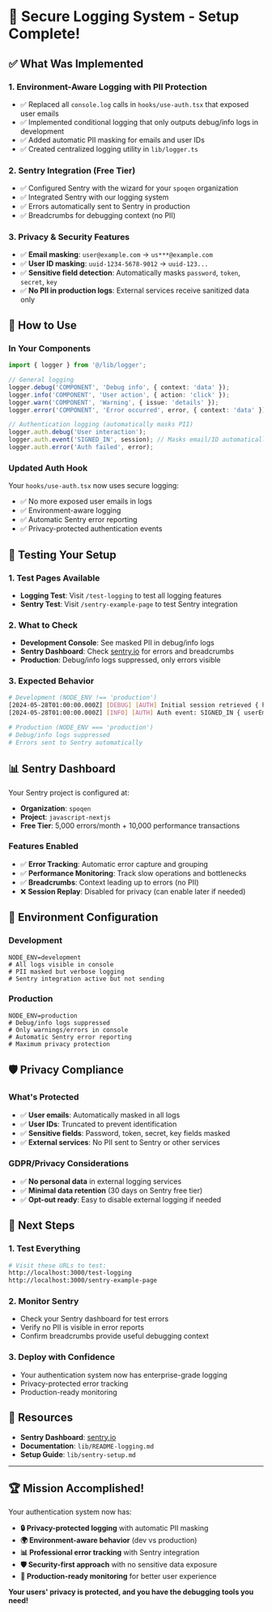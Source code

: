 # 🎉 Secure Logging System - Setup Complete!

## ✅ What Was Implemented

### 1. **Environment-Aware Logging with PII Protection**

- ✅ Replaced all `console.log` calls in `hooks/use-auth.tsx` that exposed user emails
- ✅ Implemented conditional logging that only outputs debug/info logs in development
- ✅ Added automatic PII masking for emails and user IDs
- ✅ Created centralized logging utility in `lib/logger.ts`

### 2. **Sentry Integration (Free Tier)**

- ✅ Configured Sentry with the wizard for your `spoqen` organization
- ✅ Integrated Sentry with our logging system
- ✅ Errors automatically sent to Sentry in production
- ✅ Breadcrumbs for debugging context (no PII)

### 3. **Privacy & Security Features**

- ✅ **Email masking**: `user@example.com` → `us***@example.com`
- ✅ **User ID masking**: `uuid-1234-5678-9012` → `uuid-123...`
- ✅ **Sensitive field detection**: Automatically masks `password`, `token`, `secret`, `key`
- ✅ **No PII in production logs**: External services receive sanitized data only

## 🚀 How to Use

### In Your Components

```typescript
import { logger } from '@/lib/logger';

// General logging
logger.debug('COMPONENT', 'Debug info', { context: 'data' });
logger.info('COMPONENT', 'User action', { action: 'click' });
logger.warn('COMPONENT', 'Warning', { issue: 'details' });
logger.error('COMPONENT', 'Error occurred', error, { context: 'data' });

// Authentication logging (automatically masks PII)
logger.auth.debug('User interaction');
logger.auth.event('SIGNED_IN', session); // Masks email/ID automatically
logger.auth.error('Auth failed', error);
```

### Updated Auth Hook

Your `hooks/use-auth.tsx` now uses secure logging:

- ✅ No more exposed user emails in logs
- ✅ Environment-aware logging
- ✅ Automatic Sentry error reporting
- ✅ Privacy-protected authentication events

## 🧪 Testing Your Setup

### 1. **Test Pages Available**

- **Logging Test**: Visit `/test-logging` to test all logging features
- **Sentry Test**: Visit `/sentry-example-page` to test Sentry integration

### 2. **What to Check**

- **Development Console**: See masked PII in debug/info logs
- **Sentry Dashboard**: Check [sentry.io](https://sentry.io) for errors and breadcrumbs
- **Production**: Debug/info logs suppressed, only errors visible

### 3. **Expected Behavior**

```bash
# Development (NODE_ENV !== 'production')
[2024-05-28T01:00:00.000Z] [DEBUG] [AUTH] Initial session retrieved { hasSession: true }
[2024-05-28T01:00:00.000Z] [INFO] [AUTH] Auth event: SIGNED_IN { userEmail: "us***@example.com", userId: "uuid-123...", hasSession: true }

# Production (NODE_ENV === 'production')
# Debug/info logs suppressed
# Errors sent to Sentry automatically
```

## 📊 Sentry Dashboard

Your Sentry project is configured at:

- **Organization**: `spoqen`
- **Project**: `javascript-nextjs`
- **Free Tier**: 5,000 errors/month + 10,000 performance transactions

### Features Enabled

- ✅ **Error Tracking**: Automatic error capture and grouping
- ✅ **Performance Monitoring**: Track slow operations and bottlenecks
- ✅ **Breadcrumbs**: Context leading up to errors (no PII)
- ❌ **Session Replay**: Disabled for privacy (can enable later if needed)

## 🔧 Environment Configuration

### Development

```env
NODE_ENV=development
# All logs visible in console
# PII masked but verbose logging
# Sentry integration active but not sending
```

### Production

```env
NODE_ENV=production
# Debug/info logs suppressed
# Only warnings/errors in console
# Automatic Sentry error reporting
# Maximum privacy protection
```

## 🛡️ Privacy Compliance

### What's Protected

- ✅ **User emails**: Automatically masked in all logs
- ✅ **User IDs**: Truncated to prevent identification
- ✅ **Sensitive fields**: Password, token, secret, key fields masked
- ✅ **External services**: No PII sent to Sentry or other services

### GDPR/Privacy Considerations

- ✅ **No personal data** in external logging services
- ✅ **Minimal data retention** (30 days on Sentry free tier)
- ✅ **Opt-out ready**: Easy to disable external logging if needed

## 🎯 Next Steps

### 1. **Test Everything**

```bash
# Visit these URLs to test:
http://localhost:3000/test-logging
http://localhost:3000/sentry-example-page
```

### 2. **Monitor Sentry**

- Check your Sentry dashboard for test errors
- Verify no PII is visible in error reports
- Confirm breadcrumbs provide useful debugging context

### 3. **Deploy with Confidence**

- Your authentication system now has enterprise-grade logging
- Privacy-protected error tracking
- Production-ready monitoring

## 🔗 Resources

- **Sentry Dashboard**: [sentry.io](https://sentry.io)
- **Documentation**: `lib/README-logging.md`
- **Setup Guide**: `lib/sentry-setup.md`

---

## 🏆 Mission Accomplished!

Your authentication system now has:

- **🔒 Privacy-protected logging** with automatic PII masking
- **🌍 Environment-aware behavior** (dev vs production)
- **📊 Professional error tracking** with Sentry integration
- **🛡️ Security-first approach** with no sensitive data exposure
- **🚀 Production-ready monitoring** for better user experience

**Your users' privacy is protected, and you have the debugging tools you need!**
